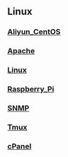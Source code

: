 ## Linux

### [Aliyun_CentOS](./Aliyun_CentOS.html)

### [Apache](./Apache.html)

### [Linux](./Linux.html)

### [Raspberry_Pi](./Raspberry_Pi.html)

### [SNMP](./SNMP.html)

### [Tmux](./Tmux.html)

### [cPanel](./cPanel.html)

